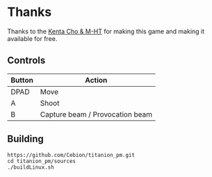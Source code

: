 # Thanks
Thanks to the [Kenta Cho & M-HT](https://www.asahi-net.or.jp/~cs8k-cyu/windows/ttn_e.html) for making this game and making it available for free.

## Controls

| Button | Action |
|--|--| 
|DPAD| Move | 
|A| Shoot |Hold down a button to fire automatically. |
|B| Capture beam / Provocation beam| 
## Building

```
https://github.com/Cebion/titanion_pm.git
cd titanion_pm/sources
./buildLinux.sh
```
